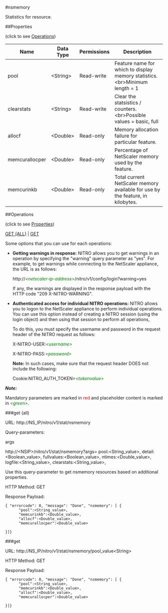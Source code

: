 #nsmemory

Statistics for resource.


##Properties 
<span>(click to see [Operations](#operations))</span>


<table><thead><tr><th>Name</th><th> Data Type</th><th> Permissions</th><th>Description</th></tr></thead><tbody><tr><td>pool</td><td>&lt;String></td><td>Read-write</td><td>Feature name for which to display memory statistics.&lt;br>Minimum length = 1</td><tr><tr><td>clearstats</td><td>&lt;String></td><td>Read-write</td><td>Clear the statsistics / counters.&lt;br>Possible values = basic, full</td><tr><tr><td>allocf</td><td>&lt;Double></td><td>Read-only</td><td>Memory allocation failure for particular feature.</td><tr><tr><td>memcurallocper</td><td>&lt;Double></td><td>Read-only</td><td>Percentage of NetScaler memory used by the feature.</td><tr><tr><td>memcurinkb</td><td>&lt;Double></td><td>Read-only</td><td>Total current NetScaler memory available for use by the feature, in kilobytes.</td><tr></tbody></table>
##Operations 
<span>(click to see [Properties](#properties))</span>


[GET (ALL)](#get-(all)) | [GET](#get)


Some options that you can use for each operations:
<ul><li><p><b>Getting warnings in response:</b> NITRO allows you to get warnings in an operation by specifying the "warning" query parameter as "yes". For example, to get warnings while connecting to the NetScaler appliance, the URL is as follows:</p><p>http://<span style="color:green;font-style:italic;">&lt;netscaler-ip-address&gt;</span>/nitro/v1/config/login?warning=yes</p><p>If any, the warnings are displayed in the response payload with the HTTP code "209 X-NITRO-WARNING".</p></li><li><p><b>Authenticated access for individual NITRO operations:</b> NITRO allows you to logon to the NetScaler appliance to perform individual operations. You can use this option instead of creating a NITRO session (using the login object) and then using that session to perform all operations,</p><p>To do this, you must specify the username and password in the request header of the NITRO request as follows:</p><p>X-NITRO-USER:<span style="color:green;font-style:italic;">&lt;username&gt;</span></p><p>X-NITRO-PASS:<span style="color:green;font-style:italic;">&lt;password&gt;</span></p><p><b>Note:</b> In such cases, make sure that the request header DOES not include the following:</p><p>Cookie:NITRO_AUTH_TOKEN=<span style="color:green;font-style:italic;">&lt;tokenvalue&gt;</span></p></li></ul>



***Note:*** 
Mandatory parameters are marked in <span style="color:#FF0000;">red</span> and placeholder content is marked in <span style="color:green;font-style:italic">&lt;green&gt;</span>.

###get (all)



URL: http://NS_IP/nitro/v1/stat/nsmemory
Query-parameters:
args
http://&lt;NSIP&gt;/nitro/v1/stat/nsmemory?args=      pool:&lt;String_value&gt;,      detail:&lt;Boolean_value&gt;,      fullvalues:&lt;Boolean_value&gt;,      ntimes:&lt;Double_value&gt;,      logfile:&lt;String_value&gt;,      clearstats:&lt;String_value&gt;,
Use this query-parameter to get nsmemory resources based on additional properties.



HTTP Method: GET
Response Payload: ```{ "errorcode": 0, "message": "Done", "nsmemory": [ {      "pool":<String_value>,      "memcurinkb":<Double_value>,      "allocf":<Double_value>,      "memcurallocper":<Double_value>}]}```



###get



URL: http://NS_IP/nitro/v1/stat/nsmemory/pool_value&lt;String&gt;
HTTP Method: GET
Response Payload: ```{ "errorcode": 0, "message": "Done", "nsmemory": [ {      "pool":<String_value>,      "memcurinkb":<Double_value>,      "allocf":<Double_value>,      "memcurallocper":<Double_value>}]}```



